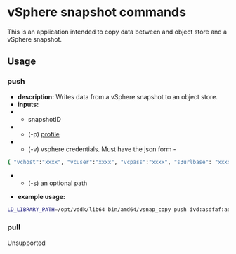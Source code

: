 # vSphere snapshot commands

This is an application intended to copy data between and object store and a vSphere snapshot.

## Usage

### push
- **description:** Writes data from a vSphere snapshot to an object store.
- **inputs:** 
- - snapshotID 
- - (-p) [profile](https://docs.kanister.io/architecture.html#profiles)
- - (-v) vsphere credentials. Must have the json form - 
```bash
{ "vchost":"xxxx", "vcuser":"xxxx", "vcpass":"xxxx", "s3urlbase": "xxxx"}'
``` 
- - (-s) an optional path

- **example usage:**
```bash
LD_LIBRARY_PATH=/opt/vddk/lib64 bin/amd64/vsnap_copy push ivd:asdfaf:adfaf -p '{"apiVersion":"cr.kanister.io/v1alpha1","credential":{"secret":{"apiVersion":"v1","group":"","kind":"Secret","name":"XXXX","namespace":"kasten-io","resource":""},"type":"secret"},"kind":"Profile","location":{"bucket":"XXXX","endpoint":"","prefix":"","region":"us-west-1","type":"s3Compliant"},"skipSSLVerify":false}' -v '{ "vchost":"host", "vcuser":"user", "vcpass":"pass", "s3urlbase": "something"}'
```

### pull
Unsupported